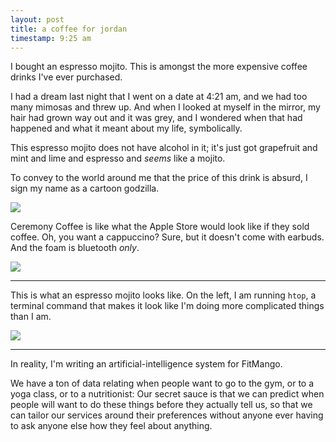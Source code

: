```yaml
---
layout: post
title: a coffee for jordan
timestamp: 9:25 am
---
```


I bought an espresso mojito. This is amongst the more expensive coffee drinks I've ever purchased.

I had a dream last night that I went on a date at 4:21 am, and we had too many mimosas and threw up. And when I looked at myself in the mirror, my hair had grown way out and it was grey, and I wondered when that had happened and what it meant about my life, symbolically.

This espresso mojito does not have alcohol in it; it's just got grapefruit and mint and lime and espresso and _seems_ like a mojito.

To convey to the world around me that the price of this drink is absurd, I sign my name as a cartoon godzilla.

![](https://lh3.googleusercontent.com/61HOYx4WW0_ZYAxzY0M15UDGdvRIXTKZoUuFsehnRbk3YIbeLPdYIkM7FaGqR-hNRJMQobg9fdo7SXzHFK9yrkSRaqwKChFoxHdIG6KdQRzXycStBMiIHoGDltNkVWpsPRTM-6fYsHTr-oDgjMRyKVlAV5AtxZ7o3upWP_tGoQAM-QMHoM1-8a3HMkVkdumPYc1jxn8Mqu_kUF32mZuLgcWiIA63aII3b0yqJ88G_uYvyWv5TtCdNPCvq4M3pKrtLDWo-_GGMiK-tmOOd1M1Q60hTqUZWZHQ7N9vp8Qt_tzfSw1SR-1RNNt17Qqw9TXrsehXxnNvhj89icJX2JVCNVEUxxuEJe3ncHyQnPoDe-zTV5L1jtg3LRkc8DdfdRGzCFSarYe_DQGGDmXHFLgf-uArXilyFH91TgYdORupd9O3fkW8e5OXovqwEsstEDlqbHgkLCWnrS6OKns8ttWO_aO965i7_XOZpmrmklBpojfgu0uIjItDcu0WiHWzlVFgD6Jy5ioA5gAEp4HQJf5Ke7_6sPOQDxxaPRUhfzOGfSGiZpC-OZAyqOJXHa9UMwBg1M4Q-Tq70c6Y2D_IU82FPzCsFDj-xH0xLXjbwzfTHS72v_431Q=w603-h803-no)

Ceremony Coffee is like what the Apple Store would look like if they sold coffee. Oh, you want a cappuccino? Sure, but it doesn't come with earbuds. And the foam is bluetooth _only_.

![](https://lh3.googleusercontent.com/v46-zJO0D8Ijjfx_gYRwd0XHxNw7son9FO7BHef3h89TCRp2ORymNfjXUv7yT7cN6w7DOffiY-FuAC3fpHoZirR4mBqZSgHC0v2VJOGaoxDK24HE1aV0KJKRJ3-tgM9SGc_DlSlofPeztSMzRTeMzaxPMZFb5OGe6B2kuy9y_AD7QlzStTzZRt6NVHkalIYTXBYGN7jrekdh99W2An4mhyL3rI_F1B1GWqBivN5zpNSXGhNEVKBF2k1ja0In20B5fK8B4ZwkMcXMVOGTgNAVdoYS4tpWYlI8xN7HGFOhYYOxiADu1C0lQwxrW6EsIDju-gDiosvMf52UiawTszBxxxCDn-isfhU3KxFIh3Sc-qA2fFb1zarejC_4y4hRENckGhv70OG2CZ4AvZoHopUXyEpxco7GQ-1MK7gpSWmljvvRRxgm5Xm1Hgu2rWr9Pmh3wdQjoXp2V3_sTtOYtYi3sHuDRNPdHblH9xzI0A4BfC2FjEpZEPS3jQUJpep__abifIMf7KT75PtTK6DxDwphi5c-7Ug5BdUGSU_8-8lEkGKdSXcl7Gw-FdStV3AUUKM5A7TFU2KidlL3Iln3zeXRRQi0OahRBeLY-pF_r2vTYLeE-hZLTQ=w603-h803-no)

---

This is what an espresso mojito looks like. On the left, I am running `htop`, a terminal command that makes it look like I'm doing more complicated things than I am.

![](https://lh3.googleusercontent.com/GUjqPFZdqFbeAqT63j82CGSUodmtIKgbxVu-6MXdRuGUT6bUWXlvt1TDDlJ02bZVsEu37uqyG7km3AE3kYQ0WlXmrPM7X3VLWGVlXi6MAnO4Y3mG5g1_N0s-nRq86HP3TGzXE2QwMipJ6xfU5T3L-RkcAos2O0Y_wahNUlNbXl9OIngt9vaXE5e0qpgZjUwOIqX5afw0WFClbXk8sT0SJzokzz8I4EvPpScPuBqEDgJQsTziskhV9-sZg9XWWhCKpGEzkDbN-oNQl1oICm-M-5YZSfxYhJvl--fuZv2jL8R9THdtNwXTThSm8ZVjSq85Xb1p5e3YPgoBSTJrEEAOyUWU8uvw6jtxAx69P8RUvAhbHfworZ5xaSvTHT6wjZL6v0tdAybTfcYxd_P1yk32BO0eGUXf8nxYWO966tYzo3flz3NUvTQeFAll8gxBgqP4pqNsFpSLlQUM_z90aagpJDdIM9MmeUHIop96Lh88OhvPPYwBnY5fkd6bVbM3kFT6Tja48A1u22RLhIKuLGQP8j5ceNF5Cniav1907vgZDxiJkwNyLxDAeKSDv1SIoAdPbObi2QvnzvuWAhwlzp9ZUXZP-JUuJu_DFRiF47pS8IwJWbIqAw=w1071-h803-no)

---

In reality, I'm writing an artificial-intelligence system for FitMango.

We have a ton of data relating when people want to go to the gym, or to a yoga class, or to a nutritionist: Our secret sauce is that we can predict when people will want to do these things before they actually tell us, so that we can tailor our services around their preferences without anyone ever having to ask anyone else how they feel about anything.
